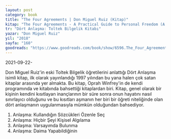 ```yaml
---
layout: post
category: book
title: "The Four Agreements | Don Miguel Ruiz (Kitap)"
kitap: "The Four Agreements - A Practical Guide to Personal Freedom (A Toltec Wisdom Book)"
tr: "Dört Anlaşma: Toltek Bilgelik Kitabı"
yazar: "Don Miguel Ruiz"
yil: "2018"
sayfa: "160"
goodreads: "https://www.goodreads.com/book/show/6596.The_Four_Agreements"
---
```


2021-09-22-

Don Miguel Ruiz'in eski Toltek Bilgelik öğretilerini anlattığı Dört Anlaşma isimli kitap, ilk olarak yayınlandığı 1997 yılından bu yana halen çok satan kitaplar arasında yer almakta. Bu kitap, Oprah Winfrey'in de kendi programında ve kitabında bahsettiği kitaplardan biri. Kitap, genel olarak bir kişinin kendini kısıtlayan inançlarının bir süre sonra onun hayatını nasıl sınırlayıcı olduğunu ve bu kısıtları aşmanın her biri bir öğreti niteliğinde olan dört anlaşmanın uygulanmasıyla mümkün olduğundan bahsediyor.

1. Anlaşma: Kullandığın Sözcükleri Özenle Seç
2. Anlaşma: Hiçbir Şeyi Kişisel Algılama
3. Anlaşma: Varsayımda Bulunma
4. Anlaşma: Daima Yapabildiğinin
